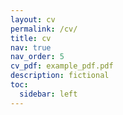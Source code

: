 ```yaml
---
layout: cv
permalink: /cv/
title: cv
nav: true
nav_order: 5
cv_pdf: example_pdf.pdf
description: fictional
toc:
  sidebar: left
---
```

